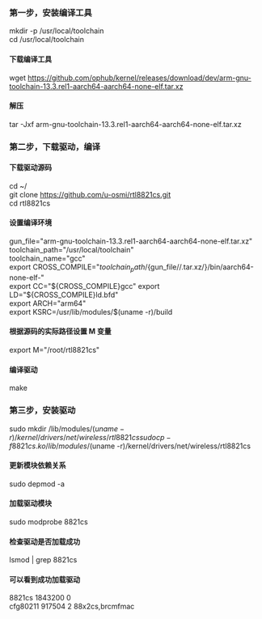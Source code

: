 ### 第一步，安装编译工具
mkdir -p /usr/local/toolchain  
cd /usr/local/toolchain
#### 下载编译工具
wget https://github.com/ophub/kernel/releases/download/dev/arm-gnu-toolchain-13.3.rel1-aarch64-aarch64-none-elf.tar.xz
#### 解压
tar -Jxf arm-gnu-toolchain-13.3.rel1-aarch64-aarch64-none-elf.tar.xz

### 第二步，下载驱动，编译
#### 下载驱动源码
cd ~/  
git clone https://github.com/u-osmi/rtl8821cs.git  
cd rtl8821cs
#### 设置编译环境
gun_file="arm-gnu-toolchain-13.3.rel1-aarch64-aarch64-none-elf.tar.xz"  
toolchain_path="/usr/local/toolchain"  
toolchain_name="gcc"  
export CROSS_COMPILE="${toolchain_path}/${gun_file//.tar.xz/}/bin/aarch64-none-elf-"  
export CC="${CROSS_COMPILE}gcc"  
export LD="${CROSS_COMPILE}ld.bfd"  
export ARCH="arm64"  
export KSRC=/usr/lib/modules/$(uname -r)/build
#### 根据源码的实际路径设置 M 变量
export M="/root/rtl8821cs"
#### 编译驱动
make


### 第三步，安装驱动
sudo mkdir /lib/modules/$(uname -r)/kernel/drivers/net/wireless/rtl8821cs
sudo cp -f 8821cs.ko /lib/modules/$(uname -r)/kernel/drivers/net/wireless/rtl8821cs
#### 更新模块依赖关系
sudo depmod -a
#### 加载驱动模块
sudo modprobe 8821cs
#### 检查驱动是否加载成功
lsmod | grep 8821cs
#### 可以看到成功加载驱动
8821cs               1843200  0  
cfg80211              917504  2 88x2cs,brcmfmac
